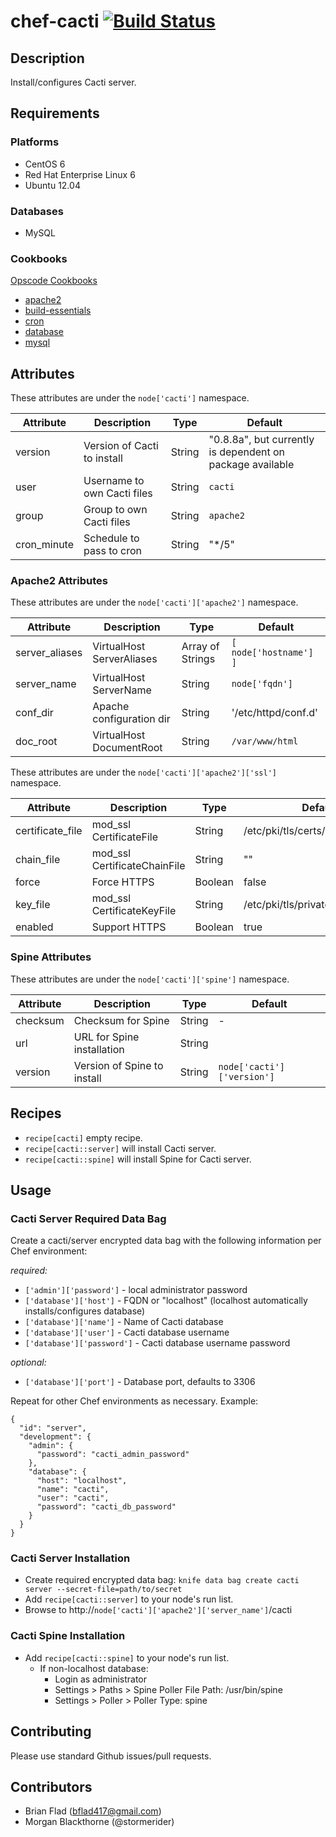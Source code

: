 # chef-cacti [![Build Status](https://secure.travis-ci.org/bflad/chef-cacti.png?branch=master)](http://travis-ci.org/bflad/chef-cacti)

## Description

Install/configures Cacti server.

## Requirements

### Platforms

* CentOS 6
* Red Hat Enterprise Linux 6
* Ubuntu 12.04

### Databases

* MySQL

### Cookbooks

[Opscode Cookbooks](https://github.com/opscode-cookbooks/)

* [apache2](https://github.com/opscode-cookbooks/apache2/)
* [build-essentials](https://github.com/opscode-cookbooks/build-essentials/)
* [cron](https://github.com/opscode-cookbooks/cron/)
* [database](https://github.com/opscode-cookbooks/database/)
* [mysql](https://github.com/opscode-cookbooks/mysql/)

## Attributes

These attributes are under the `node['cacti']` namespace.

Attribute | Description | Type | Default
----------|-------------|------|--------
version | Version of Cacti to install | String | "0.8.8a", but currently is dependent on package available
user | Username to own Cacti files | String | `cacti`
group | Group to own Cacti files | String | `apache2`
cron_minute | Schedule to pass to cron | String | "*/5"

### Apache2 Attributes ###

These attributes are under the `node['cacti']['apache2']` namespace.

Attribute | Description | Type | Default
----------|-------------|------|--------
server_aliases | VirtualHost ServerAliases | Array of Strings | `[ node['hostname'] ]`
server_name | VirtualHost ServerName | String | `node['fqdn']`
conf_dir | Apache configuration dir | String | '/etc/httpd/conf.d'
doc_root | VirtualHost DocumentRoot | String | `/var/www/html`

These attributes are under the `node['cacti']['apache2']['ssl']` namespace.

Attribute | Description | Type | Default
----------|-------------|------|--------
certificate_file | mod_ssl CertificateFile | String | /etc/pki/tls/certs/localhost.crt
chain_file | mod_ssl CertificateChainFile | String | ""
force | Force HTTPS | Boolean | false
key_file | mod_ssl CertificateKeyFile | String | /etc/pki/tls/private/localhost.key
enabled | Support HTTPS | Boolean | true

### Spine Attributes ###

These attributes are under the `node['cacti']['spine']` namespace.

Attribute | Description | Type | Default
----------|-------------|------|--------
checksum | Checksum for Spine | String | -
url | URL for Spine installation | String | 
version | Version of Spine to install | String | `node['cacti']['version']`

## Recipes

* `recipe[cacti]` empty recipe.
* `recipe[cacti::server]` will install Cacti server.
* `recipe[cacti::spine]` will install Spine for Cacti server.

## Usage

### Cacti Server Required Data Bag

Create a cacti/server encrypted data bag with the following information per Chef environment:

_required:_
* `['admin']['password']` - local administrator password
* `['database']['host']` - FQDN or "localhost" (localhost automatically installs/configures database)
* `['database']['name']` - Name of Cacti database
* `['database']['user']` - Cacti database username
* `['database']['password']` - Cacti database username password

_optional:_
* `['database']['port']` - Database port, defaults to 3306

Repeat for other Chef environments as necessary. Example:

    {
      "id": "server",
      "development": {
        "admin": {
          "password": "cacti_admin_password"
        },
        "database": {
          "host": "localhost",
          "name": "cacti",
          "user": "cacti",
          "password": "cacti_db_password"
        }
      }
    }

### Cacti Server Installation

* Create required encrypted data bag: `knife data bag create cacti server --secret-file=path/to/secret`
* Add `recipe[cacti::server]` to your node's run list.
* Browse to http://`node['cacti']['apache2']['server_name']`/cacti

### Cacti Spine Installation ###

* Add `recipe[cacti::spine]` to your node's run list.
  * If non-localhost database:
    * Login as administrator
    * Settings > Paths > Spine Poller File Path: /usr/bin/spine
    * Settings > Poller > Poller Type: spine

## Contributing

Please use standard Github issues/pull requests.

## Contributors

* Brian Flad (<bflad417@gmail.com>)
* Morgan Blackthorne (@stormerider)
